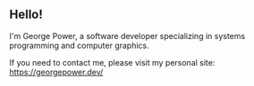 ## Hello!

I'm George Power, a software developer specializing in systems programming and computer graphics.

If you need to contact me, please visit my personal site: https://georgepower.dev/
